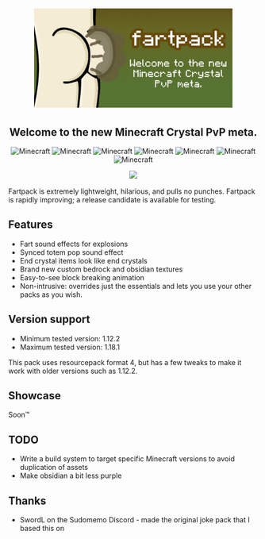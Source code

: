 <h1 align="center">
  <img src="branding/github_banner.png" alt="Fartpack Logo" width="400"></a>
</h1>
<h2 align="center">Welcome to the new Minecraft Crystal PvP meta.</h2>
<p align="center">
  <img src="https://img.shields.io/badge/MC-1.12.2-brightgreen.svg" alt="Minecraft"/></a>
  <img src="https://img.shields.io/badge/MC-1.13.2-yellow.svg" alt="Minecraft"/></a>
  <img src="https://img.shields.io/badge/MC-1.14.4-yellow.svg" alt="Minecraft"/></a>
  <img src="https://img.shields.io/badge/MC-1.15.2-yellow.svg" alt="Minecraft"/></a>
  <img src="https://img.shields.io/badge/MC-1.16.5-yellow.svg" alt="Minecraft"/></a>
  <img src="https://img.shields.io/badge/MC-1.17.1-brightgreen.svg" alt="Minecraft"/></a>
  <img src="https://img.shields.io/badge/MC-1.18.1-brightgreen.svg" alt="Minecraft"/></a>
</p>
<p align="center"><img src="https://img.shields.io/github/downloads/sudofox/fartpack/total.svg"></p>

Fartpack is extremely lightweight, hilarious, and pulls no punches.
Fartpack is rapidly improving; a release candidate is available for testing.
## Features

- Fart sound effects for explosions
- Synced totem pop sound effect
- End crystal items look like end crystals
- Brand new custom bedrock and obsidian textures
- Easy-to-see block breaking animation
- Non-intrusive: overrides just the essentials and lets you use your other packs as you wish.


## Version support

- Minimum tested version: 1.12.2
- Maximum tested version: 1.18.1

This pack uses resourcepack format 4, but has a few tweaks to make it work with older versions such as 1.12.2.

## Showcase

Soon™

## TODO

- Write a build system to target specific Minecraft versions to avoid duplication of assets
- Make obsidian a bit less purple

## Thanks

- SwordL on the Sudomemo Discord - made the original joke pack that I based this on
